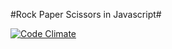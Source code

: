#Rock Paper Scissors in Javascript#

[![Code Climate](https://codeclimate.com/github/leggsimon/rps-javascript/badges/gpa.svg)](https://codeclimate.com/github/leggsimon/rps-javascript)
